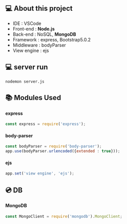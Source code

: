 ## 💻 About this project
- IDE : VSCode  
- Front-end : **Node.js**  
- Back-end : NoSQL, **MongoDB**  
- Framework : express, Bootstrap5.0.2
- Middleware : bodyParser  
- View engine : ejs  

## 💻 server run
```nodemon server.js```

## 📚 Modules Used
#### express
```js
const express = require('express');
```

#### body-parser
```js
const bodyParser = require('body-parser'); 
app.use(bodyParser.urlencoded({extended : true}));
```

#### ejs
```js
app.set('view engine', 'ejs');
```

## 💿 DB
#### MongoDB
```js
const MongoClient = require('mongodb').MongoClient;
```
